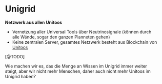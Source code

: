 # Unigrid

**Netzwerk aus allen Unitoos**

- Vernetzung aller Universal Tools über Neutrinosignale (können durch alle Wände, sogar den ganzen Planneten gehen)
- Keine zentralen Server, gesamtes Netzwerk besteht aus Blockchain von [Unitoos](/wiki/glossar/Unitoo.md)



[@TODO]

Wie machen wir es, das die Menge an Wissen im Unigrid immer weiter steigt, aber wir nicht mehr Menschen, daher auch nicht mehr Unitoos im Unigrid haben?
